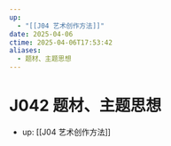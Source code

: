 ```yaml
---
up:
  - "[[J04 艺术创作方法]]"
date: 2025-04-06
ctime: 2025-04-06T17:53:42
aliases:
  - 题材、主题思想
---
```


# J042 题材、主题思想

- up: [[J04 艺术创作方法]]
